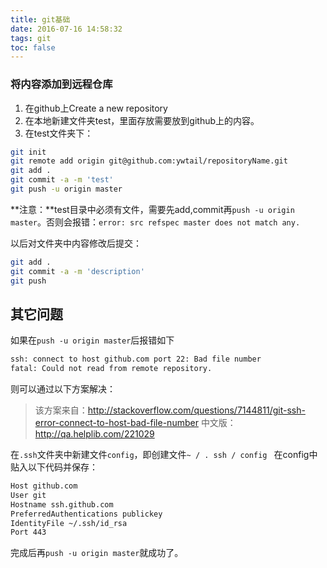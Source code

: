 ```yaml
---
title: git基础
date: 2016-07-16 14:58:32
tags: git
toc: false
---
```


### 将内容添加到远程仓库

1. 在github上Create a new repository
2. 在本地新建文件夹test，里面存放需要放到github上的内容。
3. 在test文件夹下：

```bash
git init
git remote add origin git@github.com:ywtail/repositoryName.git
git add .
git commit -a -m 'test'
git push -u origin master
```

**注意：**test目录中必须有文件，需要先add,commit再`push -u origin master`。否则会报错：`error: src refspec master does not match any.`

以后对文件夹中内容修改后提交：
```bash
git add .
git commit -a -m 'description'
git push
```

## 其它问题

如果在`push -u origin master`后报错如下
```bash
ssh: connect to host github.com port 22: Bad file number
fatal: Could not read from remote repository.
```
则可以通过以下方案解决：
>该方案来自：http://stackoverflow.com/questions/7144811/git-ssh-error-connect-to-host-bad-file-number
中文版：http://qa.helplib.com/221029

在`.ssh`文件夹中新建文件`config`，即创建文件`~ / . ssh / config `
在config中贴入以下代码并保存：
```bash
Host github.com
User git
Hostname ssh.github.com
PreferredAuthentications publickey
IdentityFile ~/.ssh/id_rsa
Port 443
```
完成后再`push -u origin master`就成功了。